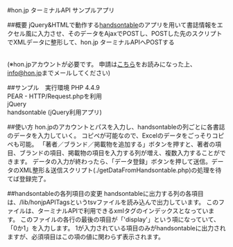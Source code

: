 #hon.jp ターミナルAPI サンプルアプリ

##概要
jQuery&HTMLで動作する<a href="https://github.com/Atsushi-Akisue/jquery-handsontable" target="_blank">handsontable</a>のアプリを用いて書誌情報をエクセル風に入力させ、そのデータをAjaxでPOSTし、POSTした先のスクリプトでXMLデータに整形して、hon.jp ターミナルAPIへPOSTする <br><br>

(※hon.jpアカウントが必要です。 申請は<a href="http://hon.jp/doc/honjpterminal.html" target="_blank">こちら</a>をお読みになった上、<a href="mailto:info@hon.jp">info@hon.jp</a>までメールしてください)

##サンプル　実行環境
PHP 4.4.9<br>
PEAR - HTTP/Request.phpを利用<br>
jQuery<br>
handsontable (jQuery利用アプリ)<br>

##使い方
hon.jpのアカウントとパスを入力し、handsontableの列ごとに各書誌のデータを入力していく。
コピペが可能なので、Excelのデータをごっそりコピペも可能。
「著者／ブランド／掲載物を追加する」ボタンを押すと、著者の項目、ブランドの項目、掲載物の項目を入力する列が増え、複数入力することができます。
データの入力が終わったら、「データ登録」ボタンを押して送信。データのXML整形＆送信スクリプト(./getDataFromHandsontable.php)の処理を待てば登録完了。

##handsontableの各列項目の変更
handsontableに出力する列の各項目は、/lib/honjpAPITagsというtsvファイルを読み込んで出力しています。
このファイルは、ターミナルAPIで利用できるxmlタグのインデックスとなっています。
このファイルの各行の最後の項目が「'display'」という項になっていて、「0か1」を入力します。
1が入力されている項目のみがhandsontableに出力されますが、必須項目はこの項の値に関わらず表示されます。